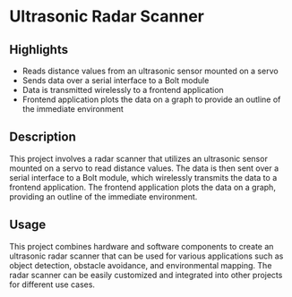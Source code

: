 # Ultrasonic Radar Scanner

## Highlights
- Reads distance values from an ultrasonic sensor mounted on a servo
- Sends data over a serial interface to a Bolt module
- Data is transmitted wirelessly to a frontend application
- Frontend application plots the data on a graph to provide an outline of the immediate environment

## Description
This project involves a radar scanner that utilizes an ultrasonic sensor mounted on a servo to read distance values. The data is then sent over a serial interface to a Bolt module, which wirelessly transmits the data to a frontend application. The frontend application plots the data on a graph, providing an outline of the immediate environment.

## Usage
This project combines hardware and software components to create an ultrasonic radar scanner that can be used for various applications such as object detection, obstacle avoidance, and environmental mapping. The radar scanner can be easily customized and integrated into other projects for different use cases.

